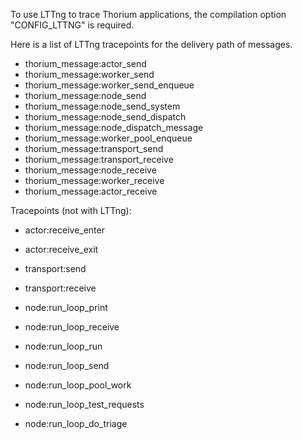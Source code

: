 To use LTTng to trace Thorium applications, the compilation
option "CONFIG_LTTNG" is required.

Here is a list of LTTng tracepoints for the delivery path of
messages.

- thorium_message:actor_send
- thorium_message:worker_send
- thorium_message:worker_send_enqueue
- thorium_message:node_send
- thorium_message:node_send_system
- thorium_message:node_send_dispatch
- thorium_message:node_dispatch_message
- thorium_message:worker_pool_enqueue
- thorium_message:transport_send
- thorium_message:transport_receive
- thorium_message:node_receive
- thorium_message:worker_receive
- thorium_message:actor_receive


Tracepoints (not with LTTng):

- actor:receive_enter
- actor:receive_exit

- transport:send
- transport:receive

- node:run_loop_print
- node:run_loop_receive
- node:run_loop_run
- node:run_loop_send
- node:run_loop_pool_work
- node:run_loop_test_requests
- node:run_loop_do_triage

